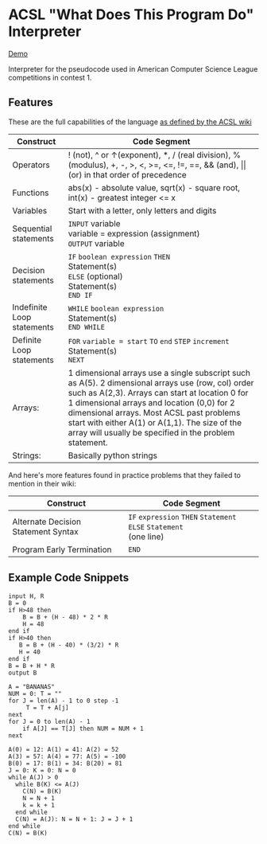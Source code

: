 # ACSL "What Does This Program Do" Interpreter

[Demo](kylediaz.com/projects/acsl-interpreter)

Interpreter for the pseudocode used in American Computer Science League
competitions in contest 1.

## Features

These are the full capabilities of the language
[as defined by the ACSL wiki](https://www.categories.acsl.org/wiki/index.php?title=What_Does_This_Program_Do%3F)

| Construct                  | Code Segment                                                                                                                                                                                                                                                                                                                                                 |
| -------------------------- | ------------------------------------------------------------------------------------------------------------------------------------------------------------------------------------------------------------------------------------------------------------------------------------------------------------------------------------------------------------ |
| Operators                  | ! (not), ^ or ↑(exponent), \*, / (real division), % (modulus), +, -, >, <, >=, <=, !=, ==, && (and), &#124;&#124; (or) in that order of precedence                                                                                                                                                                                                           |
| Functions                  | abs(x) - absolute value, sqrt(x) - square root, int(x) - greatest integer <= x                                                                                                                                                                                                                                                                               |
| Variables                  | Start with a letter, only letters and digits                                                                                                                                                                                                                                                                                                                 |
| Sequential statements      | `INPUT` variable<br>variable = expression (assignment)<br>`OUTPUT` variable                                                                                                                                                                                                                                                                                  |
| Decision statements        | `IF` `boolean expression` `THEN`<br>Statement(s)<br>`ELSE` (optional)<br>Statement(s)<br>`END IF`                                                                                                                                                                                                                                                            |
| Indefinite Loop statements | `WHILE` `boolean expression`<br>Statement(s)<br>`END WHILE`                                                                                                                                                                                                                                                                                                  |
| Definite Loop statements   | `FOR` `variable = start` `TO` `end` `STEP` `increment`<br>Statement(s)<br>`NEXT`                                                                                                                                                                                                                                                                             |
| Arrays:                    | 1 dimensional arrays use a single subscript such as A(5). 2 dimensional arrays use (row, col) order such as A(2,3). Arrays can start at location 0 for 1 dimensional arrays and location (0,0) for 2 dimensional arrays. Most ACSL past problems start with either A(1) or A(1,1). The size of the array will usually be specified in the problem statement. |
| Strings:                   | Basically python strings                                                                                                                                                                                                                                                                                                                                     |

And here's more features found in practice problems that they failed to mention
in their wiki:

| Construct                           | Code Segment                                                            |
| ----------------------------------- | ----------------------------------------------------------------------- |
| Alternate Decision Statement Syntax | `IF` `expression` `THEN` `Statement` `ELSE` `Statement` <br> (one line) |
| Program Early Termination           | `END`                                                                   |

## Example Code Snippets

```
input H, R
B = 0
if H>48 then
    B = B + (H - 48) * 2 * R
    H = 48
end if
if H>40 then
   B = B + (H - 40) * (3/2) * R
   H = 40
end if
B = B + H * R
output B
```

```
A = "BANANAS"
NUM = 0: T = ""
for J = len(A) - 1 to 0 step -1
     T = T + A[j]
next 
for J = 0 to len(A) - 1
    if A[J] == T[J] then NUM = NUM + 1
next
```

```
A(0) = 12: A(1) = 41: A(2) = 52
A(3) = 57: A(4) = 77: A(5) = -100
B(0) = 17: B(1) = 34: B(20) = 81
J = 0: K = 0: N = 0
while A(J) > 0
  while B(K) <= A(J)
    C(N) = B(K)
    N = N + 1
    k = k + 1
  end while
  C(N) = A(J): N = N + 1: J = J + 1
end while
C(N) = B(K)
```